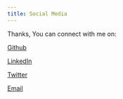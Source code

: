 ```yaml
---
title: Social Media
---
```


Thanks,
You can connect with me on: <br>

[Github](https://github.com/dhruvag2000)

[LinkedIn](https://www.linkedin.com/in/dhruva-gole/)

[Twitter](https://twitter.com/DhruvaGole)

[Email](mailto:goledhruva@gmail.com)


